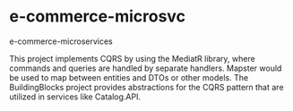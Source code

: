 # e-commerce-microsvc
e-commerce-microservices

This project implements CQRS by using the MediatR library, where commands and queries are handled by separate handlers. 
Mapster would be used to map between entities and DTOs or other models.
The BuildingBlocks project provides abstractions for the CQRS pattern that are utilized in services like Catalog.API.
